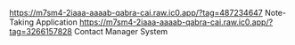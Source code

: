 https://m7sm4-2iaaa-aaaab-qabra-cai.raw.ic0.app/?tag=487234647   Note-Taking Application
https://m7sm4-2iaaa-aaaab-qabra-cai.raw.ic0.app/?tag=3266157828  Contact Manager System
